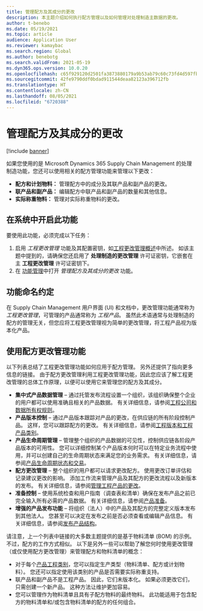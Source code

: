 ```yaml
---
title: 管理配方及其成分的更改
description: 本主题介绍如何执行配方管理以及如何管理对处理制造主数据的更改。
author: t-benebo
ms.date: 05/19/2021
ms.topic: article
audience: Application User
ms.reviewer: kamaybac
ms.search.region: Global
ms.author: benebotg
ms.search.validFrom: 2021-05-19
ms.dyn365.ops.version: 10.0.20
ms.openlocfilehash: c65f929120d2501fa3873880179a9b53ab79c60c73fd4d597fb6151b1c5bb2b9
ms.sourcegitcommit: 42fe9790ddf0bdad911544deaa82123a396712fb
ms.translationtype: HT
ms.contentlocale: zh-CN
ms.lasthandoff: 08/05/2021
ms.locfileid: "6720388"
---
```

# <a name="manage-changes-in-formulas-and-their-ingredients"></a>管理配方及其成分的更改

[!include [banner](../includes/banner.md)]

如果您使用的是 Microsoft Dynamics 365 Supply Chain Management 的处理制造功能，您还可以使用相关的配方管理功能来管理以下更改：

- **配方和计划物料：** 管理配方中的成分及其联产品和副产品的更改。
- **联产品和副产品：** 编辑配方中联产品和副产品的数量和其他信息。
- **实际称重物料：** 管理对实际称重物料的更改。

## <a name="turn-on-this-feature-in-your-system"></a>在系统中开启此功能

要使用此功能，必须完成以下任务：

1. 启用 *工程更改管理* 功能及其配置密钥，如[工程更改管理概述](product-engineering-overview.md)中所述。 如该主题中提到的，请确保您还启用了 **处理制造的更改管理** 许可证密钥，它嵌套在主 **工程更改管理** 许可证密钥下。
1. 在 [功能管理](../../fin-ops-core/fin-ops/get-started/feature-management/feature-management-overview.md)中打开 *管理配方及其成分的更改* 功能。

## <a name="feature-naming-conventions"></a>功能命名约定

在 Supply Chain Management 用户界面 (UI) 和文档中，更改管理功能通常称为 *工程更改管理*，可管理的产品通常称为 *工程产品*。 虽然此术语通常与处理制造的配方的管理无关，但您应将工程更改管理视为简单的更改管理，将工程产品视为版本化产品。

## <a name="work-with-formula-change-management-features"></a>使用配方更改管理功能

以下列表总结了工程更改管理功能如何应用于配方管理。 另外还提供了指向更多信息的链接。 由于配方更改管理利用工程更改管理功能，因此您应该了解工程更改管理的总体工作原理，以便可以使用它来管理您的配方及其成分。

- **集中式产品数据管理** – 通过托管发布流程设置一个组织，该组织确保整个企业的用户都可以使用准确且相关的产品数据。 有关详细信息，请参阅[工程公司和数据所有权规则](engineering-org-data-ownership-rules.md)。
- **产品版本控制** – 通过产品版本跟踪对产品的更改，在供应链的所有阶段控制产品。 这样，您可以跟踪配方的更改。 有关详细信息，请参阅[工程版本和工程产品类别](engineering-versions-product-category.md)。
- **产品生命周期管理** – 管理整个组织的产品数据的可见性，控制供应链各阶段产品版本的可用性。 您可以详细控制某个产品版本何时可以在特定业务流程中使用，并可以创建自己的生命周期状态来满足您的业务需求。 有关详细信息，请参阅[产品生命周期状态和交易](product-lifecycle-state-transactions.md)。
- **配方更改管理** – 整个组织的用户都可以请求更改配方。 使用更改订单评估和记录建议更改的影响。 添加工作流来管理产品及其配方的更改流程以及新版本的发布。 有关详细信息，请参阅[管理工程产品的更改](engineering-change-management.md)。
- **准备控制** – 使用系统检查和用户指南（调查表和清单）确保在发布产品之前已完全输入所有必需的产品数据。 有关详细信息，请参阅[产品准备](product-readiness.md)。
- **增强的产品发布功能** – 将组织（法人）中的产品及其配方的完整定义版本发布到其他法人。 您甚至可以决定在发布之前是否必须查看或编辑产品信息。 有关详细信息，请参阅[发布产品结构](release-product-structure.md)。

请注意，上一个列表中链接的大多数主题提供的是基于物料清单 (BOM) 的示例。 不过，配方的工作方式相似。 以下是另外一些可以帮助了解您何时使用更改管理（或仅使用配方更改管理）来管理配方和物料清单的概念：

- 对于每个[产品工程类别](engineering-versions-product-category.md)，您可以指定生产类型（物料清单、配方或计划物料）。 您还可以指定使用该类别的产品是否需要实际称重支持。
- 联产品和副产品不是工程产品。 因此，它们未版本化。 如果必须更改它们，只需创建一个新产品。 这种方法让维护更加容易。
- 您可以管理作为物料清单且具有子配方物料的最终物料。 此功能适用于包含配方的物料清单和/或包含物料清单的配方的任何组合。
